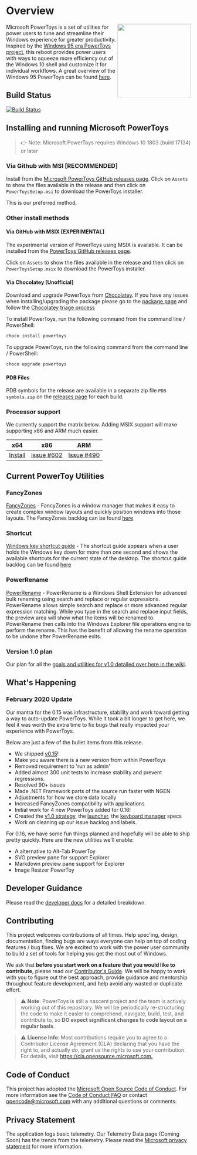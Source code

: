 # Overview

<img align="right" width="200" src="./doc/images/Logo.jpg" />

Microsoft PowerToys is a set of utilities for power users to tune and streamline their Windows experience for greater productivity. Inspired by the [Windows 95 era PowerToys project](https://en.wikipedia.org/wiki/Microsoft_PowerToys), this reboot provides power users with ways to squeeze more efficiency out of the Windows 10 shell and customize it for individual workflows.  A great overview of the Windows 95 PowerToys can be found [here](https://socket3.wordpress.com/2016/10/22/using-windows-95-powertoys/).

## Build Status

[![Build Status](https://dev.azure.com/ms/PowerToys/_apis/build/status/microsoft.PowerToys?branchName=master)](https://dev.azure.com/ms/PowerToys/_build?definitionId=35096)

## Installing and running Microsoft PowerToys

> 👉 Note: Microsoft PowerToys requires Windows 10 1803 (build 17134) or later

### Via Github with MSI [RECOMMENDED]

Install from the [Microsoft PowerToys GitHub releases page][github-release-link]. Click on `Assets` to show the files available in the release and then click on `PowerToysSetup.msi` to download the PowerToys installer.

This is our preferred method.

### Other install methods

#### Via GitHub with MSIX [EXPERIMENTAL]

The experimental version of PowerToys using MSIX is available.  It can be installed from the [PowerToys GitHub releases page][github-release-link].

Click on `Assets` to show the files available in the release and then click on `PowerToysSetup.msix` to download the PowerToys installer.

#### Via Chocolatey [Unofficial]

Download and upgrade PowerToys from [Chocolatey](https://chocolatey.org). If you have any issues when installing/upgrading the package please go to the [package page](https://chocolatey.org/packages/powertoys) and follow the [Chocolatey triage process](https://chocolatey.org/docs/package-triage-process)

To install PowerToys, run the following command from the command line / PowerShell:

```powershell
choco install powertoys
```

To upgrade PowerToys, run the following command from the command line / PowerShell:

```powershell
choco upgrade powertoys
```

#### PDB Files

PDB symbols for the release are available in a separate zip file `PDB symbols.zip` on the [releases page][github-release-link] for each build.

### Processor support

We currently support the matrix below.  Adding MSIX support will make supporting x86 and ARM much easier.

| x64 | x86 | ARM |
|:---:|:---:|:---:|
| [Install][github-release-link] | [Issue #602](/issues/602)  | [Issue #490](/issues/490)|

## Current PowerToy Utilities

### FancyZones

[FancyZones](/src/modules/fancyzones/) - FancyZones is a window manager that makes it easy to create complex window layouts and quickly position windows into those layouts.  The FancyZones backlog can be found [here](https://github.com/Microsoft/PowerToys/tree/master/doc/planning/FancyZonesBacklog.md)

### Shortcut

[Windows key shortcut guide](/src/modules/shortcut_guide) - The shortcut guide appears when a user holds the Windows key down for more than one second and shows the available shortcuts for the current state of the desktop.  The shortcut guide backlog can be found [here](https://github.com/Microsoft/PowerToys/tree/master/doc/planning/ShortcutGuideBacklog.md)

### PowerRename

[PowerRename](/src/modules/powerrename) - PowerRename is a Windows Shell Extension for advanced bulk renaming using search and replace or regular expressions. PowerRename allows simple search and replace or more advanced regular expression matching. While you type in the search and replace input fields, the preview area will show what the items will be renamed to. PowerRename then calls into the Windows Explorer file operations engine to perform the rename. This has the benefit of allowing the rename operation to be undone after PowerRename exits.  

### Version 1.0 plan

Our plan for all the [goals and utilities for v1.0 detailed over here in the wiki](/wiki/Version-1.0-Strategy).

## What's Happening

### February 2020 Update

Our mantra for the 0.15 was infrastructure, stability and work toward getting a way to auto-update PowerToys.  While it took a bit longer to get here, we feel it was worth the extra time to fix bugs that really impacted your experience with PowerToys.

Below are just a few of the bullet items from this release.

- We shipped [v0.15][github-release-link]!
- Make you aware there is a new version from within PowerToys
- Removed requirement to 'run as admin'
- Added almost 300 unit tests to increase stability and prevent regressions.
- Resolved 90+ issues
- Made .NET Framework parts of the source run faster with NGEN
- Adjustments for how we store data locally
- Increased FancyZones compatibility with applications
- Initial work for 4 new PowerToys added for 0.16!
- Created the [v1.0 strategy](https://github.com/microsoft/PowerToys/wiki/Version-1.0-Strategy), the [launcher](https://github.com/microsoft/PowerToys/wiki/Launcher), the [keyboard manager](https://github.com/microsoft/PowerToys/wiki/Keyboard-Manager) specs
- Work on cleaning up our issue backlog and labels.

For 0.16, we have some fun things planned and hopefully will be able to ship pretty quickly. Here are the new utilities we'll enable:

- A alternative to Alt-Tab PowerToy
- SVG preview pane for support Explorer
- Markdown preview pane support for Explorer
- Image Resizer PowerToy

## Developer Guidance

Please read the [developer docs](/docs/devdocs/) for a detailed breakdown.

## Contributing

This project welcomes contributions of all times. Help spec'ing, design, documentation, finding bugs are ways everyone can help on top of coding features / bug fixes. We are excited to work with the power user community to build a set of tools for helping you get the most out of Windows.

We ask that **before you start work on a feature that you would like to contribute**, please read our [Contributor's Guide](contributing.md). We will be happy to work with you to figure out the best approach, provide guidance and mentorship throughout feature development, and help avoid any wasted or duplicate effort.

> ⚠ **Note**: PowerToys is still a nascent project and the team is actively working out of this repository.  We will be periodically re-structuring the code to make it easier to comprehend, navigate, build, test, and contribute to, so **DO expect significant changes to code layout on a regular basis**.

> ⚠ **License Info**: Most contributions require you to agree to a Contributor License Agreement (CLA) declaring that you have the right to, and actually do, grant us the rights to use your contribution. For details, visit <https://cla.opensource.microsoft.com.>

## Code of Conduct

This project has adopted the [Microsoft Open Source Code of Conduct][conduct-code]. For more information see the [Code of Conduct FAQ][conduct-FAQ] or contact [opencode@microsoft.com][conduct-email] with any additional questions or comments.

## Privacy Statement

The application logs basic telemetry. Our Telemetry Data page (Coming Soon) has the trends from the telemetry. Please read the [Microsoft privacy statement](http://go.microsoft.com/fwlink/?LinkId=521839) for more information.

[conduct-code]: https://opensource.microsoft.com/codeofconduct/
[conduct-FAQ]: https://opensource.microsoft.com/codeofconduct/faq/
[conduct-email]: mailto:opencode@microsoft.com
[github-release-link]: https://github.com/microsoft/PowerToys/releases/
